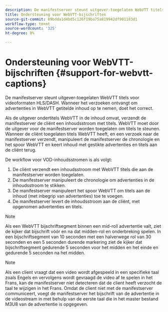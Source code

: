 ```yaml
---
description: De manifestserver steunt uitgever-toegelaten WebVTT titels voor alle videoformaten HLS. Wanneer het verzoeken ontvangt om advertenties in WebVTT getitelde inhoud op te nemen, doet het correct.
title: Ondersteuning voor WebVTT-bijschriften
source-git-commit: 89bdda1d4bd5c126f19ba75a819942df901183d1
workflow-type: tm+mt
source-wordcount: '325'
ht-degree: 0%

---
```



# Ondersteuning voor WebVTT-bijschriften {#support-for-webvtt-captions}

De manifestserver steunt uitgever-toegelaten WebVTT titels voor videoformaten HLS/DASH. Wanneer het verzoeken ontvangt om advertenties in WebVTT getitelde inhoud op te nemen, doet het correct.

Als de uitgever ondertitels WebVTT in de inhoud omvat, verzendt de manifestserver de cliënt een inhoudsstroom met titels. WebVTT moet door de uitgever voor de manifestserver worden toegelaten om titels te steunen. Wanneer de cliënt toegelaten titels WebVTT heeft, en een verzoek naar de manifestserver verzendt, manipuleert de manifestserver de chronologie en het spoor WebVTT en keert inhoud met gestikte advertenties en titels aan de cliënt terug.

De workflow voor VOD-inhoudsstromen is als volgt:

1. De cliënt verzendt een inhoudsstroom met WebVTT titels die aan de manifestserver worden toegelaten.
1. De manifestserver manipuleert de chronologie om advertenties in de inhoudsstroom te stikken.
1. De manifestserver manipuleert het spoor WebVTT om titels aan de inhoud (met inbegrip van advertenties) toe te voegen.
1. De manifestserver levert de inhoudsstroom aan de cliënt, met opgenomen advertenties en titels.

>[!NOTE]
>
>Als een WebVTT bijschriftsegment binnen een mid-roll advertentie valt, ziet de kijker dat bijschrift vóór en na dat midden-rol en onderbreking spelen. In een bijschriftsegment van 10 seconden met een halverwege rol van 30 seconden en een 5 seconden durende markering ziet de kijker dat bijschriftsegment gedurende 5 seconden voor het midden en het einde en gedurende 5 seconden na het midden.

>[!NOTE]
>
>Als een client vraagt dat een video wordt afgespeeld in een specifieke taal zoals Engels en vervolgens wordt gevraagd de video af te spelen in het Frans, kan de manifestserver niet detecteren dat de client heeft verzocht de taal te wijzigen in het Frans. Omdat de client niet met de manifestserver communiceert, voegt de manifestserver het bijschrift van de advertentie in de videostream in met behulp van de eerste taal die in het master bestand M3U8 van de advertentie is opgegeven.
